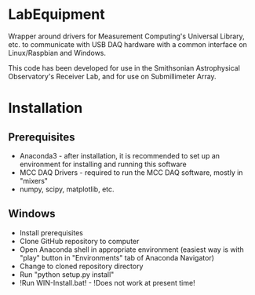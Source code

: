 # LabEquipment
Wrapper around drivers for Measurement Computing's Universal Library, etc. to communicate with USB DAQ hardware with a common interface on Linux/Raspbian and Windows.

This code has been developed for use in the Smithsonian Astrophysical Observatory's Receiver Lab, and for use on Submillimeter Array.  

# Installation
## Prerequisites
* Anaconda3 - after installation, it is recommended to set up an environment for installing and running this software
* MCC DAQ Drivers - required to run the MCC DAQ software, mostly in "mixers"
* numpy, scipy, matplotlib, etc.

## Windows
* Install prerequisites
* Clone GitHub repository to computer
* Open Anaconda shell in appropriate environment (easiest way is with "play" button in "Environments" tab of Anaconda Navigator)
* Change to cloned repository directory
* Run "python setup.py install"
* !Run WIN-Install.bat! - !Does not work at present time!
